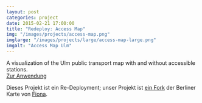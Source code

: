```yaml
---
layout: post
categories: project
date: 2015-02-21 17:00:00
title: "Redeploy: Access Map"
img: "/images/projects/access-map.png" 
imglarge: "/images/projects/large/access-map-large.png"
imgalt: "Access Map Ulm"
---
```


A visualization of the Ulm public transport map with and without accessible stations.  
[Zur Anwendung](http://www.ulmapi.de/access_map)

Dieses Projekt ist ein Re-Deployment; unser Projekt ist [ein Fork](https://github.com/UlmApi/access_map) der Berliner Karte von [Fiona](https://github.com/arduina/access_map).
